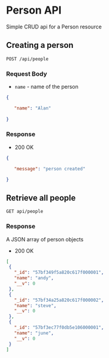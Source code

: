 Person API
==========

Simple CRUD api for a Person resource

Creating a person
-----------------

```shell
POST /api/people
```

### Request Body
* `name` - name of the person
```json
{  

   "name": "Alan"
   
}
```

### Response
+ 200 OK
```json
{

   "message": "person created"

}
```


Retrieve all people
------------------

```shell
GET api/people
```
### Response
A JSON array of person objects

+ 200 OK
```json
[
 {
   "_id": "57bf349f5a820c617f000001",
   "name": "andy",
   "__v": 0
 },
 {
   "_id": "57bf34a25a820c617f000002",
   "name": "steve",
   "__v": 0
 },
 {
   "_id": "57bf3ec77f0db5e106000001",
   "name": "june",
   "__v": 0
 }
]
```
